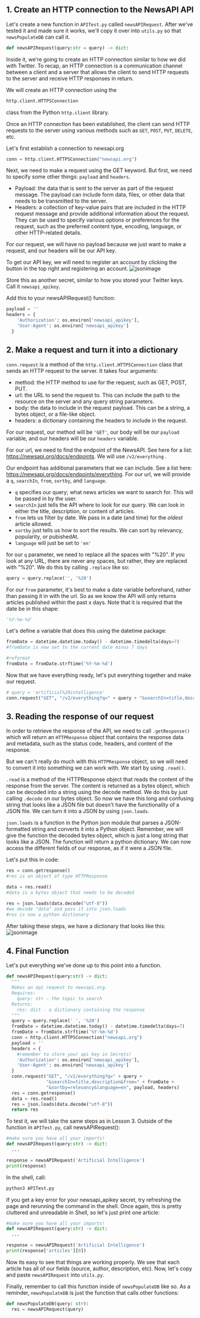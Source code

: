 ## 1. Create an HTTP connection to the NewsAPI API

Let's create a new function in ```APITest.py``` called ```newsAPIRequest```. After we've tested it and made sure it works, we'll copy it over into ```utils.py``` so that  ```newsPopulateDB``` can call it.

```python
def newsAPIRequest(query:str = query) -> dict:
```

Inside it, we're going to create an HTTP connection similar to how we did with Twitter. To recap, an HTTP connection is a communication channel between a client and a server that allows the client to send HTTP requests to the server and receive HTTP responses in return.

We will create an HTTP connection using the 
```python
http.client.HTTPSConnection 
```
class from the Python ```http.client``` library.

Once an HTTP connection has been established, the client can send HTTP requests to the server using various methods such as ```GET```, ```POST```, ```PUT```, ```DELETE```, etc.

Let's first establish a connection to newsapi.org
```python
conn = http.client.HTTPSConnection("newsapi.org")
```

Next, we need to make a request using the GET keyword. But first, we need to specify some other things: ```payload``` and ```headers```.

- Payload: the data that is sent to the server as part of the request message. The payload can include form data, files, or other data that needs to be transmitted to the server.
- Headers: a collection of key-value pairs that are included in the HTTP request message and provide additional information about the request. They can be used to specify various options or preferences for the request, such as the preferred content type, encoding, language, or other HTTP-related details.

For our request, we will have no payload because we just want to make a request, and our headers will be our API key.

To get our API key, we will need to register an account by clicking the button in the top right and registering an account.
![jsonimage](/images/newsapi4.png)

Store this as another secret, similar to how you stored your Twitter keys. Call it ```newsapi_apikey```. 

Add this to your newsAPIRequest() function:
```python
payload = ''
headers = {
    'Authorization': os.environ['newsapi_apikey'],
    'User-Agent': os.environ['newsapi_apikey']
  }
```
## 2. Make a request and turn it into a dictionary

```conn.request``` is a method of the ```http.client.HTTPSConnection``` class that sends an HTTP request to the server. It takes four arguments:

- method: the HTTP method to use for the request, such as GET, POST, PUT.
- url: the URL to send the request to. This can include the path to the resource on the server and any query string parameters.
- body: the data to include in the request payload. This can be a string, a bytes object, or a file-like object.
- headers: a dictionary containing the headers to include in the request.

For our request, our method will be ```'GET'```, our body will be our ```payload``` variable, and our headers will be our ```headers``` variable.

For our url, we need to find the endpoint of the NewsAPI. See here for a list: https://newsapi.org/docs/endpoints. We will use ```/v2/everything``` .

Our endpoint has additional parameters that we can include. See a list here: https://newsapi.org/docs/endpoints/everything. For our url, we will provide a ```q```, ```searchIn```, ```from```, ```sortby```, and ```language```. 

- ```q``` specifies our query; what news articles we want to search for. This will be passed in by the user.
- ```searchIn``` just tells the API where to look for our query. We can look in either the title, description, or content of articles.
- ```from``` lets us filter by date. We pass in a date (and time) for the _oldest_ article allowed.
- ```sortby``` just tells us how to sort the results. We can sort by relevancy, popularity, or pubishedAt.
- ```language``` will just be set to ```'en'```

for our ```q``` parameter, we need to replace all the spaces with "%20". If you look at any URL, there are never any spaces, but rather, they are replaced with "%20". We do this by calling ```.replace``` like so:
```python
query = query.replace('', '%20')
```

For our ```from``` parameter, it's best to make a date variable beforehand, rather than passing it in with the url. So as we know the API will only returns articles published within the past x days. Note that it is required that the date be in this shape:

```python
'%Y-%m-%d'
```

Let's define a variable that does this using the datetime package:
```python
fromDate = datetime.datetime.today() - datetime.timedelta(days=7)
#fromDate is now set to the current date minus 7 days

#reformat
fromDate = fromDate.strftime('%Y-%m-%d')
```

Now that we have everything ready, let's put everything together and make our request.

```python
# query = 'artificial%20intelligence'
conn.request("GET", "/v2/everything?q=" + query + "&searchIn=title,description&from=" + fromDate + "&sortby=relevancy&language=en", payload, headers)
```

## 3. Reading the response of our request

In order to retrieve the response of the API, we need to call ```.getResponse()``` which will return an ```HTTPResponse``` object that contains the response data and metadata, such as the status code, headers, and content of the response.

But we can't really do much with this ```HTTPResponse``` object, so we will need to convert it into something we can work with. We start by using ```.read()```.

```.read``` is a method of the HTTPResponse object that reads the content of the response from the server. The content is returned as a bytes object, which can be decoded into a string using the decode method. We do this by just calling ```.decode``` on our bytes object. So now we have this long and confusing string that looks like a JSON file but doesn't have the functionality of a JSON file. We can turn it into a JSON by using ```json.loads```.

```json.loads``` is a function in the Python json module that parses a JSON-formatted string and converts it into a Python object.
Remember, we will give the function the decoded bytes object, which is just a long string that looks like a JSON. The function will return a python dictionary. We can now access the different fields of our response, as if it were a JSON file.


Let's put this in code:
```python
res = conn.getresponse() 
#res is an object of type HTTPResponse

data = res.read() 
#data is a bytes object that needs to be decoded

res = json.loads(data.decode("utf-8"))
#we decode "data" and pass it into json.loads
#res is now a python dictionary
```

After taking these steps, we have a dictionary that looks like this:
![jsonimage](/images/newsapi2.png)

## 4. Final Function
Let's put everything we've done up to this point into a function.
```python
def newsAPIRequest(query:str) -> dict:
  """
  Makes an api request to newsapi.org.
  Requires:
    query: str - the topic to search
  Returns:
    res: dict - a dictionary containing the response
  """
  query = query.replace(' ', '%20')
  fromDate = datetime.datetime.today() - datetime.timedelta(days=7)
  fromDate = fromDate.strftime('%Y-%m-%d')
  conn = http.client.HTTPSConnection("newsapi.org")
  payload = ''
  headers = { 
    #remember to store your api key in Secrets!
    'Authorization': os.environ['newsapi_apikey'],
    'User-Agent': os.environ['newsapi_apikey']
  }
  conn.request("GET", "/v2/everything?q=" + query +
               "&searchIn=title,description&from=" + fromDate +
               "&sortby=relevancy&language=en", payload, headers)
  res = conn.getresponse()
  data = res.read()
  res = json.loads(data.decode("utf-8"))
  return res
```

To test it, we will take the same steps as in Lesson 3. Outside of the function in ```APITest.py```, call newsAPIRequest():
```python
#make sure you have all your imports!
def newsAPIRequest(query:str) -> dict:
  ...

response = newsAPIRequest('Artificial Intelligence')
print(response)
```

In the shell, call:
```python
python3 APITest.py
```
If you get a key error for your newsapi_apikey secret, try refreshing the page and rerunning the command in the shell. Once again, this is pretty cluttered and unreadable in Shell, so let's just print one article:

```python
#make sure you have all your imports!
def newsAPIRequest(query:str) -> dict:
  ...

response = newsAPIRequest('Artificial Intelligence')
print(response['articles'][0])
```
Now its easy to see that things are working properly. We see that each article has all of our fields (source, author, description, etc). Now, let's copy and paste ```newsAPIRequest``` into ```utils.py```.

Finally, remember to call this function inside of ```newsPopulateDB``` like so. As a reminder, ```newsPopulateDB``` is just the function that calls other functions:

```python
def newsPopulateDB(query: str):
  res = newsAPIRequest(query)
```

